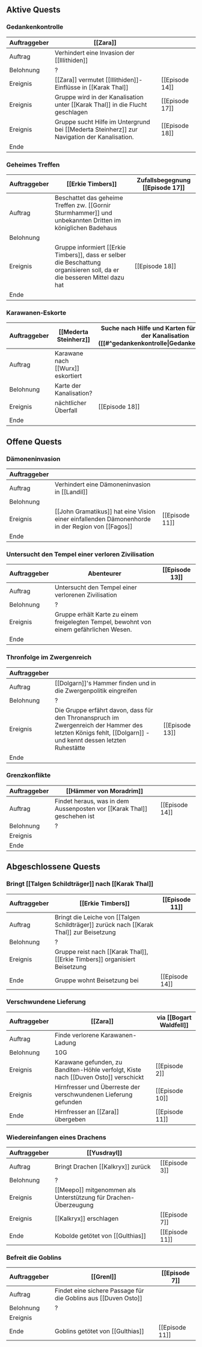 ## Aktive Quests

### Gedankenkontrolle

| Auftraggeber | [[Zara]] |  |
| ---- | ---- | ---- |
| Auftrag | Verhindert eine Invasion der [[Illithiden]] |  |
| Belohnung | ? |  |
| Ereignis | [[Zara]] vermutet [[Illithiden]]-Einflüsse in [[Karak Thal]] | [[Episode 14]] |
| Ereignis | Gruppe wird in der Kanalisation unter [[Karak Thal]] in die Flucht geschlagen | [[Episode 17]] |
| Ereignis | Gruppe sucht Hilfe im Untergrund bei [[Mederta Steinherz]] zur Navigation der Kanalisation. | [[Episode 18]] |
| Ende |  |  |

### Geheimes Treffen

| Auftraggeber | [[Erkie Timbers]] | Zufallsbegegnung [[Episode 17]] |
| ---- | ---- | ---- |
| Auftrag | Beschattet das geheime Treffen zw. [[Gornir Sturmhammer]] und unbekannten Dritten im königlichen Badehaus |  |
| Belohnung |  |  |
| Ereignis | Gruppe informiert [[Erkie Timbers]], dass er selber die Beschattung organisieren soll, da er die besseren Mittel dazu hat | [[Episode 18]] |
| Ende |  |  |

### Karawanen-Eskorte 

| Auftraggeber | [[Mederta Steinherz]] | Suche nach Hilfe und Karten für Erkundung der Kanalisation ([[#^gedankenkontrolle\|Gedankenkontrolle]]) |
| ---- | ---- | ---- |
| Auftrag | Karawane nach [[Wurx]] eskortiert |  |
| Belohnung | Karte der Kanalisation? |  |
| Ereignis | nächtlicher Überfall | [[Episode 18]] |
| Ende |  |  |

## Offene Quests

### Dämoneninvasion

| Auftraggeber |  |  |
| ---- | ---- | ---- |
| Auftrag | Verhindert eine Dämoneninvasion in [[Landil]] |  |
| Belohnung |  |  |
| Ereignis | [[John Gramatikus]] hat eine Vision einer einfallenden Dämonenhorde in der Region von [[Fagos]] | [[Episode 11]] |
| Ende |  |  |

### Untersucht den Tempel einer verloren Zivilisation

| Auftraggeber | Abenteurer | [[Episode 13]] |
| ---- | ---- | ---- |
| Auftrag | Untersucht den Tempel einer verlorenen Zivilisation |  |
| Belohnung | ? |  |
| Ereignis | Gruppe erhält Karte zu einem freigelegten Tempel, bewohnt von einem gefährlichen Wesen. |  |
| Ende |  |  |

### Thronfolge im Zwergenreich

| Auftraggeber |  |  |
| ---- | ---- | ---- |
| Auftrag | [[Dolgarn]]'s Hammer finden und in die Zwergenpolitik eingreifen |  |
| Belohnung | ? |  |
| Ereignis | Die Gruppe erfährt davon, dass für den Thronanspruch im Zwergenreich der Hammer des letzten Königs fehlt, [[Dolgarn]] - und kennt dessen letzten Ruhestätte | [[Episode 13]] |
| Ende |  |  |

### Grenzkonflikte

| Auftraggeber | [[Hämmer von Moradrim]] |  |
| ---- | ---- | ---- |
| Auftrag | Findet heraus, was in dem Aussenposten vor [[Karak Thal]] geschehen ist | [[Episode 14]] |
| Belohnung | ? |  |
| Ereignis |  |  |
| Ende |  |  |

## Abgeschlossene Quests

### Bringt [[Talgen Schildträger]] nach [[Karak Thal]]

| Auftraggeber | [[Erkie Timbers]] | [[Episode 11]] |
| ---- | ---- | ---- |
| Auftrag | Bringt die Leiche von [[Talgen Schildträger]] zurück nach [[Karak Thal]] zur Beisetzung |  |
| Belohnung | ? |  |
| Ereignis | Gruppe reist nach [[Karak Thal]], [[Erkie Timbers]] organisiert Beisetzung |  |
| Ende | Gruppe wohnt Beisetzung bei | [[Episode 14]] |

### Verschwundene Lieferung

| Auftraggeber | [[Zara]] | via [[Bogart Waldfell]] |
| ---- | ---- | ---- |
| Auftrag | Finde verlorene Karawanen-Ladung |  |
| Belohnung | 10G |  |
| Ereignis | Karawane gefunden, zu Banditen-Höhle verfolgt, Kiste nach [[Duven Osto]] verschickt | [[Episode 2]] |
| Ereignis | Hirnfresser und Überreste der verschwundenen Lieferung gefunden | [[Episode 10]] |
| Ende | Hirnfresser an [[Zara]] übergeben | [[Episode 11]] |

### Wiedereinfangen eines Drachens 

| Auftraggeber | [[Yusdrayl]] |  |
| ---- | ---- | ---- |
| Auftrag | Bringt Drachen [[Kalkryx]] zurück | [[Episode 3]] |
| Belohnung | ? |  |
| Ereignis | [[Meepo]] mitgenommen als Unterstützung für Drachen-Überzeugung |  |
| Ereignis | [[Kalkryx]] erschlagen | [[Episode 7]] |
| Ende | Kobolde getötet von [[Gulthias]] | [[Episode 11]] |

### Befreit die Goblins

| Auftraggeber | [[Grenl]] | [[Episode 7]] |
| ---- | ---- | ---- |
| Auftrag | Findet eine sichere Passage für die Goblins aus [[Duven Osto]] |  |
| Belohnung | ? |  |
| Ereignis |  |  |
| Ende | Goblins getötet von [[Gulthias]] | [[Episode 11]] |
